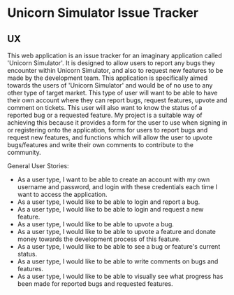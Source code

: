 # Unicorn Simulator Issue Tracker

## UX

This web application is an issue tracker for an imaginary application called 'Unicorn Simulator'. It is designed to allow users to report any bugs they encounter within Unicorn Simulator, and also to request new features to be made by the development team. This application is specifically aimed towards the users of 'Unicorn Simulator' and would be of no use to any other type of target market. This type of user will want to be able to have their own account where they can report bugs, request features, upvote and comment on tickets. This user will also want to know the status of a reported bug or a requested feature. My project is a suitable way of achieving this because it provides a form for the user to use when signing in or registering onto the application, forms for users to report bugs and request new features, and functions which will allow the user to upvote bugs/features and write their own comments to contribute to the community.

General User Stories:

 - As a user type, I want to be able to create an account with my own username and password, and login with these credentials each time I want to access the application.
 - As a user type, I would like to be able to login and report a bug.
 - As a user type, I would like to be able to login and request a new feature.
 - As a user type, I would like to be able to upvote a bug.
 - As a user type, I would like to be able to upvote a feature and donate money towards the development process of this feature.
 - As a user type, I would like to be able to see a bug or feature's current status.
 - As a user type, I would like to be able to write comments on bugs and features.
 - As a user type, I would like to be able to visually see what progress has been made for reported bugs and requested features.